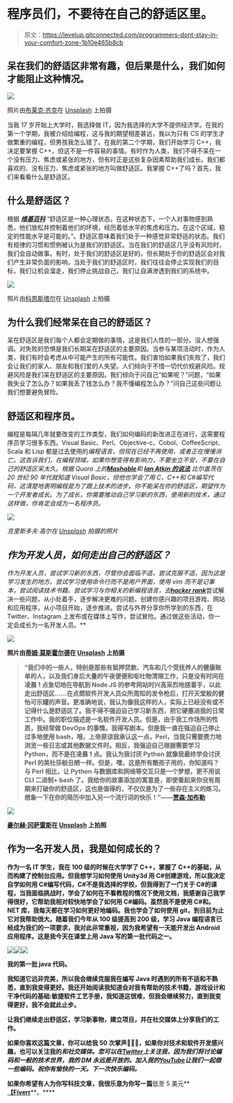 # 程序员们，不要待在自己的舒适区里。

> 原文：<https://levelup.gitconnected.com/programmers-dont-stay-in-your-comfort-zone-1b10e465b8cb>

## 呆在我们的舒适区非常有趣，但后果是什么，我们如何才能阻止这种情况。

![](img/d526aed072139bf075948a26d1d02778.png)

照片由[布莱克·齐克](https://unsplash.com/@blakecheekk?utm_source=unsplash&utm_medium=referral&utm_content=creditCopyText)在 [Unsplash](https://unsplash.com/s/photos/jump?utm_source=unsplash&utm_medium=referral&utm_content=creditCopyText) 上拍摄

当我 17 岁开始上大学时，我选择做 IT，因为我选择的大学不提供经济学。在我的第一个学期，我被介绍给编程，这与我的期望相差甚远，我以为只有 CS 的学生才做繁重的编程，但男孩我怎么错了。在我的第二个学期，我们开始学习 C++，我决定要掌握 C++，但这不是一件容易的事情。有时作为人类，我们不得不呆在一个没有压力、焦虑或紧张的地方，但有时正是这些复杂因素帮助我们成长。我们都喜欢的、没有压力、焦虑或紧张的地方叫做舒适区。我掌握 C++了吗？首先，我们来看看什么是舒适区。

## 什么是舒适区？

根据 [***维基百科***](https://en.wikipedia.org/wiki/Comfort_zone) “舒适区是一种心理状态，在这种状态下，一个人对事物感到熟悉，他们放松并控制着他们的环境，经历着低水平的焦虑和压力。在这个区域，稳定的性能水平是可能的。”。舒适区意味着我们处于一种感觉非常舒适的状态。我们有规律的习惯和惯例被认为是我们的舒适区。当在我们的舒适区几乎没有风险时，我们会自动做事。有时，处于我们的舒适区是好的，但长期处于你的舒适区会对我们产生非常负面的影响，当处于我们的舒适区时，我们往往会停止实现我们的目标，我们让机会溜走，我们停止挑战自己，我们让自满渗透到我们的系统中。

![](img/4af5f3bb420ea690e95eaeb9423d51ef.png)

照片由[科恩斯塔尔](https://unsplash.com/@coena?utm_source=unsplash&utm_medium=referral&utm_content=creditCopyText)在 [Unsplash](https://unsplash.com/s/photos/comfort?utm_source=unsplash&utm_medium=referral&utm_content=creditCopyText) 上拍摄

## 为什么我们经常呆在自己的舒适区？

呆在舒适区是我们每个人都会定期做的事情，这是我们人性的一部分。没人想强调。对失败的恐惧是我们长期呆在舒适区的主要原因。当参与某项活动时，作为人类，我们有时会考虑从中可能产生的所有可能性。我们害怕如果我们失败了，我们会让我们的家人、朋友和我们爱的人失望。人们倾向于不惜一切代价规避风险。规避风险是我们呆在舒适区的主要原因。我们倾向于问自己“如果呢？”问题，“如果我失业了怎么办？如果我丢了钱怎么办？我不懂编程怎么办？”问自己这些问题让我们想要避免冒险。

## 舒适区和程序员。

编程是每隔几年就要改变的工作类型，我们如何编码的新改进正在进行，这需要程序员学习很多东西。Visual Basic、Perl、Objective-c、Cobol、CoffeeScript、Scala 和 Lisp 都是过去使用的[](https://www.itproportal.com/features/programming-languages-to-avoid/)*编程语言，但现在已经不再使用，或者正在慢慢消亡。这告诉我们，在编程领域，如果你想变得有影响力，不要坐立不安，不要在自己的舒适区呆太久。根据 Quora 上的[***Mashable***](https://mashable.com/2013/02/11/bill-gates-things/)和 [***Ian Atkin 的说法***](https://www.quora.com/Which-programming-languages-does-Bill-Gates-know) 比尔盖茨在 20 世纪 90 年代就知道 Visual Basic，但他也学会了用 C、C++和 C#编写代码，这清楚地表明编程是为了跟上技术的进步。你不能呆在你的舒适区，期望作为一个开发者成长。为了成长，你需要推动自己学习新的东西，使用新的技术，通过这样做，你肯定会成为一名程序员。*

*![](img/f457f7ff8e8b5dba426ab4ecbdba5f16.png)*

*克里斯多夫·高尔在 [Unsplash](https://unsplash.com/s/photos/computer?utm_source=unsplash&utm_medium=referral&utm_content=creditCopyText) 拍摄的照片*

## *作为开发人员，如何走出自己的舒适区？*

*作为开发人员，尝试学习新的东西，尽管你会面临不适，尝试克服不适，因为这是学习发生的地方。尝试学习使用命令行而不是用户界面，使用 vim 而不是记事本，尝试阅读技术书籍。尝试学习与你相关的新编程语言，去*[***hacker rank***](https://www.hackerrank.com/)尝试解决一些问题，从小处着手，逐步解决更难的问题。创建你感兴趣的项目游戏、网站和应用程序，从小项目开始，逐步推进。尝试与外界分享你所学到的东西，在 Twitter、Instagram 上发布或在媒体上写作，尝试冒险。通过做这些活动，你一定会成长为一名开发人员。**

**![](img/c80ef3e61bc206c59d70c5ef8bec6651.png)**

**照片由[蒂姆·莫斯霍尔德](https://unsplash.com/@timmossholder?utm_source=unsplash&utm_medium=referral&utm_content=creditCopyText)在 [Unsplash](https://unsplash.com/s/photos/jump?utm_source=unsplash&utm_medium=referral&utm_content=creditCopyText) 上拍摄**

> **“我们中的一些人，特别是那些有抵押贷款、汽车和几个受抚养人的健康账单的人，以及我们身后大量的午夜便便和呕吐物清理工作，只是没有时间在凌晨 1 点急切地在导航到 Node JS 的参考网站时兴高采烈地搓着手，以此走出舒适区……在点燃软件开发人员众所周知的发令枪后，打开天堂般的健怡可乐罐的声音。更准确地说，我认为像我这样的人，实际上已经没有或不记得什么是舒适区了。我不得不强迫自己学习新东西，把它硬塞进我的日常工作中。我的职位描述是一名软件开发人员。但是，由于我工作场所的性质，我经常做 DevOps 的事情。我得写剧本。但是我一直在强迫自己停止过多地使用 bash，哦，上帝原谅我承认这一点，Perl，当我只需要费力地浏览一些日志或其他数据文件时。相反，我强迫自己根据需要学习 Python，而不是在凌晨 1 点。我认为我讨厌 Python 就像我最终学会讨厌 Perl 的美杜莎般丑陋一样。但是，嘿，这是所有酷孩子用的，你知道吗？与 Perl 相比，让 Python 与数据库和网络等交互只是一个梦想，更不用说 CLI 二进制+ bash 了。我给你的故事添加的寓意是，即使看起来你没有周期来打破你的舒适区，这也是值得的，不仅仅是为了一些存在主义的练习。想象一下在你的简历中加入另一个流行词的快乐！”——[**贾森·加布勒**](https://dev.to/jasongabler/comment/1aa8)**

**![](img/03697e1decf10b94f9dbec37e5e1b123.png)**

**[豪尔赫·冈萨雷斯](https://unsplash.com/@jorgelameiras?utm_source=unsplash&utm_medium=referral&utm_content=creditCopyText)在 [Unsplash](https://unsplash.com/s/photos/jump?utm_source=unsplash&utm_medium=referral&utm_content=creditCopyText) 上拍照**

## **作为一名开发人员，我是如何成长的？**

**作为一名 IT 学生，我在 100 级的时候在大学学了 C++，掌握了 C++的基础，从而构建了控制台应用。但我想学习如何使用 Unity3d 用 C#创建游戏，所以我决定自学如何用 C#编写代码，C#不是我选择的学校，但我得到了一门关于 C#的课程，当我面临挑战时，学会了如何在不看教程的情况下使用文档，我感谢自己我学得很好，它帮助我相对较快地学会了如何用 C#编码。虽然我不是使用 C#和。NET 库，我每天都在学习如何更好地编码。我也学会了如何使用 git，到目前为止它对我帮助很大。随着我们今年从 100 级提高到 200 级，学习 Java 编程语言已经成为我们的一项要求，我对此非常重视，因为我希望有一天能开发出 Android 应用程序。这是我今天在课堂上用 Java 写的第一批代码之一。**

**![](img/eee1080000c903c0f567be517358f9bd.png)****![](img/77bb8717ab67cf91aece19dbe8755247.png)****![](img/d8c552a079827e5b6791efe2a6695460.png)**

**我的第一批 java 代码。**

**我知道它远非完美，所以我会继续克服我在编写 Java 时遇到的所有不适和不熟悉，直到我变得更好。我还开始阅读我知道会对我有帮助的技术书籍，游戏设计和干净代码的基础:敏捷软件工艺手册，我知道这很难，但我会继续努力，直到我变得更好，我不会就此止步。**

**让我们继续走出舒适区，学习新事物，建立项目，并在社交媒体上分享我们的工作。**

**如果你喜欢这篇文章，你可以给我 50 次掌声👏👏👏，如果你对技术和软件开发感兴趣，也可以关注我的[](https://konaduakwasiakuoko.medium.com/)*和社交媒体。您可以在[***Twitter***](https://twitter.com/akuoko_konadu)上关注我，因为我们将讨论编码和一般的技术世界，我的 DM 永远是开放的。加入我的[***YouTube***](https://www.youtube.com/channel/UCYKFy3oPn2b6gbjAzmgNgJg)让我们一起做一些编码。祝你有愉快的一天。下一次快乐编码。***

**如果你希望有人为你写科技文章，我很乐意为你写一篇**低至 5 美元**[**【Fiverr**](https://www.fiverr.com/share/8Kq9Br)**。****